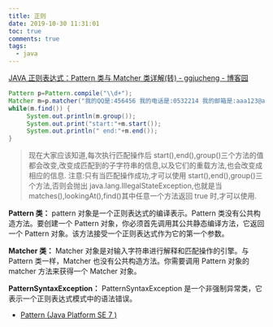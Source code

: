 ```yaml
---
title: 正则
date: 2019-10-30 11:31:01
toc: true
comments: true
tags:
  - java
---
```


[JAVA 正则表达式：Pattern 类与 Matcher 类详解(转) - ggjucheng - 博客园](https://www.cnblogs.com/ggjucheng/p/3423731.html)

```java
Pattern p=Pattern.compile("\\d+");
Matcher m=p.matcher("我的QQ是:456456 我的电话是:0532214 我的邮箱是:aaa123@aaa.com");
while(m.find()) {
     System.out.println(m.group());
     System.out.print("start:"+m.start());
     System.out.println(" end:"+m.end());
}
```

> 现在大家应该知道,每次执行匹配操作后 start(),end(),group()三个方法的值都会改变,改变成匹配到的子字符串的信息,以及它们的重载方法,也会改变成相应的信息.
> 注意:只有当匹配操作成功,才可以使用 start(),end(),group()三个方法,否则会抛出 java.lang.IllegalStateException,也就是当 matches(),lookingAt(),find()其中任意一个方法返回 true 时,才可以使用.

**Pattern 类：**
pattern 对象是一个正则表达式的编译表示。Pattern 类没有公共构造方法。要创建一个 Pattern 对象，你必须首先调用其公共静态编译方法，它返回一个 Pattern 对象。该方法接受一个正则表达式作为它的第一个参数。

**Matcher 类：**
Matcher 对象是对输入字符串进行解释和匹配操作的引擎。与 Pattern 类一样，Matcher 也没有公共构造方法。你需要调用 Pattern 对象的 matcher 方法来获得一个 Matcher 对象。

**PatternSyntaxException：**
PatternSyntaxException 是一个非强制异常类，它表示一个正则表达式模式中的语法错误。

- [Pattern (Java Platform SE 7 )](https://docs.oracle.com/javase/7/docs/api/java/util/regex/Pattern.html)
